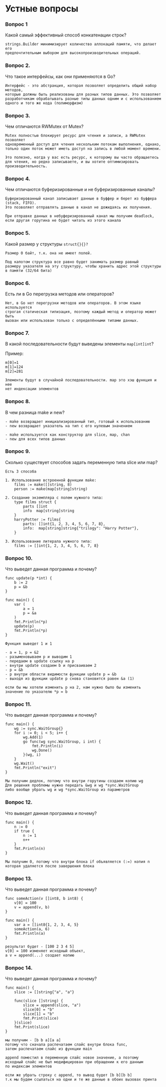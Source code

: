 # Устные вопросы

### Вопрос 1

Какой самый эффективный способ конкатенации строк?

```
strings.Builder минимизирует количество аллокаций памяти, что делает его
предпочтительным выбором для высокопроизводительных операций.
```

### Вопрос 2.

Что такое интерфейсы, как они применяются в Go?

```
Интерфейс - это абстракция, которая позволяет определить общий набор методов,
которые должны быть реализованы для разных типов данных. Это позволяет 
разработчикам обрабатывать разные типы данных одним и с использованием
одного и того же кода (полиморфизм)
```

### Вопрос 3.

Чем отличаются RWMutex от Mutex?

```
Mutex полностью блокирует ресурс для чтения и записи, а RWMutex позволяет
одновременный доступ для чтения нескольким потокам выполнения, однако, 
только один поток может иметь доступ на запись в любой момент времени.

Это полезно, когда у вас есть ресурс, к которому вы часто обращаетесь 
для чтения, но редко записываете, и вы хотите оптимизировать производительность.
```

### Вопрос 4.

Чем отличаются буферизированные и не буферизированные каналы?

```
Буферизированный канал записывает данные в буффер и берет из буффера (stack, FIFO).
Это позволяет отправлять данные в канал не дожидаясь их получения.

При отправке данных в небуферизированный канал мы получим deadlock,
если другая горутина не будет читать из этого канала
```

### Вопрос 5.

Какой размер у структуры `struct{}{}?`

```
Размер 0 байт, т.к. она не имеет полей. 

Под капотом структура все равно будет занимать размер равный
размеру указателя на эту структуру, чтобы хранить адрес этой структуры
в памяти (32/64 бита)
```

### Вопрос 6.

Есть ли в Go перегрузка методов или операторов?

```
Нет, в Go нет перегрузки методов или операторов. В этом языке используется 
строгая статическая типизация, поэтому каждый метод и оператор может быть 
вызван или использован только с определёнными типами данных.
```

### Вопрос 7.

В какой последовательности будут выведены элементы `map[int]int`?

Пример:

```
m[0]=1
m[1]=124
m[2]=281
```

```
Элементы будут в случайной последовательности. map это хэш функция и нее
нет индексации элементов
```

### Вопрос 8.

В чем разница make и new?

```
- make возвращает инициализированный тип, готовый к использованию
- new возвращает указатель на тип с его нулевым значением

- make используется как конструктор для slice, map, chan
- new для всех типов данных
```

### Вопрос 9.

Сколько существует способов задать переменную типа slice или map?

```
Есть 3 способа

1. Использование встроенной функции make:
    films := make([]string, 8)  
    person := make(map[string]string)

2. Создание экземпляра с полем нужного типа:
	type films struct {
		parts []int
		info  map[string]string
	}
	harryPotter := films{
		parts: []int{1, 2, 3, 4, 5, 6, 7, 8},
		info:  map[string]string{"trilogy": "Harry Potter"},
	}

3. Использование литерала нужного типа:
    films := []int{1, 2, 3, 4, 5, 6, 7, 8}
```

### Вопрос 10.

Что выведет данная программа и почему?

```
func update(p *int) {
	b := 2
	p = &b
}

func main() {
	var (
		a = 1
		p = &a
	)
	fmt.Println(*p)
	update(p)
	fmt.Println(*p)
}
```

```
Функция выведет 1 и 1

- a = 1, p = &2
- разыменовываем p и выводим 1
- передаем в update ссылку на p
- внутри update создаем b и присваиваем 2
- p = &b
- p внутри области видимости функции update p = &b
- выходя из функции update p снова становится равен &a (1)

если бы мы хотели изменить p на 2, нам нужно было бы изменить
значение по указателю *p = b
```

### Вопрос 11.

Что выведет данная программа и почему?

```
func main() {
	wg := sync.WaitGroup{}
	for i := 0; i < 5; i++ {
		wg.Add(1)
		go func(wg sync.WaitGroup, i int) {
			fmt.Println(i)
			wg.Done()
		}(wg, i)
	}
	wg.Wait()
	fmt.Println("exit")
}
```

```
Мы получим дедлок, потому что внутри горутины создаем копию wg
Для решения проблемы нужно передать &wg и wg *sync.WaitGroup
либо вообще убрать wg и wg *sync.WaitGroup из параметров
```

### Вопрос 12.

Что выведет данная программа и почему?

```
func main() {
	n := 0
	if true {
		n := 1
		n++
	}
	fmt.Println(n)
}
```

```
Мы получим 0, потому что внутри блока if объявляется (:=) копия n
которая удаляется после завершения блока
```

### Вопрос 13.

Что выведет данная программа и почему?

```
func someAction(v []int8, b int8) {
	v[0] = 100
	v = append(v, b)
}

func main() {
	var a = []int8{1, 2, 3, 4, 5}
	someAction(a, 6)
	fmt.Println(a)
}
```

```
результат будет - [100 2 3 4 5]
v[0] = 100 изменяет исходный объект,
а v = append(...) создает копию
```

### Вопрос 14.

Что выведет данная программа и почему?

```
func main() {
	slice := []string{"a", "a"}

	func(slice []string) {
		slice = append(slice, "a")
		slice[0] = "b"
		slice[1] = "b"
		fmt.Print(slice)
	}(slice)
	fmt.Print(slice)
}
```

```
мы получим - [b b a][a a]
потому что сначала распечатаем слайс внутри блока func,
затем распечатаем слайс из функции main

append поместил в переменную слайс новое значение, а поэтому
исходный слайс не был модифицирован при обращении к его данным
по индексам элементов

если же убрать строку с append, то вывод будет [b b][b b]
т.к мы будем ссылаться на одни и те же данные в обоих вызовах принта
```

